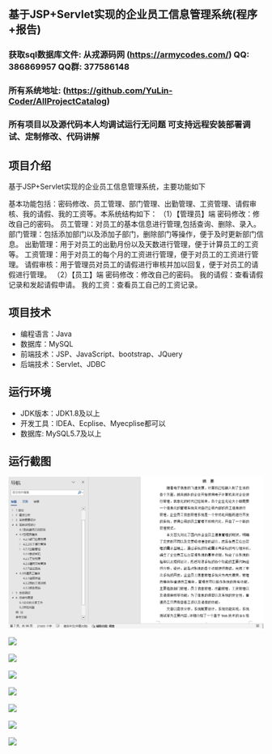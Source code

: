 ## 基于JSP+Servlet实现的企业员工信息管理系统(程序+报告)

###  获取sql数据库文件: 从戎源码网 (https://armycodes.com/) QQ: 386869957 QQ群: 377586148
###  所有系统地址: (https://github.com/YuLin-Coder/AllProjectCatalog) 
###  所有项目以及源代码本人均调试运行无问题 可支持远程安装部署调试、定制修改、代码讲解

## 项目介绍
基于JSP+Servlet实现的企业员工信息管理系统，主要功能如下

基本功能包括：密码修改、员工管理、部门管理、出勤管理、工资管理、请假审核、我的请假、我的工资等。本系统结构如下：
（1）【管理员】端
	密码修改：修改自己的密码。
	员工管理：对员工的基本信息进行管理,包括查询、删除、录入。
	部门管理：包括添加部门以及添加子部门，删除部门等操作，便于及时更新部门信息。
	出勤管理：用于对员工的出勤月份以及天数进行管理，便于计算员工的工资等。
	工资管理：用于对员工的每个月的工资进行管理，便于对员工的工资进行管理。
	请假审核：用于管理员对员工的请假进行审核并加以回复，便于对员工的请假进行管理。
（2）【员工】端
	密码修改：修改自己的密码。
	我的请假：查看请假记录和发起请假申请。
	我的工资：查看员工自己的工资记录。

## 项目技术
- 编程语言：Java
- 数据库：MySQL
- 前端技术：JSP、JavaScript、bootstrap、JQuery
- 后端技术：Servlet、JDBC

## 运行环境
- JDK版本：JDK1.8及以上
- 开发工具：IDEA、Ecplise、Myecplise都可以
- 数据库: MySQL5.7及以上

## 运行截图
![](screenshot/1.png)

![](screenshot/2.png)

![](screenshot/3.png)

![](screenshot/4.png)

![](screenshot/5.png)

![](screenshot/6.png)

![](screenshot/7.png)

![](screenshot/8.png)
